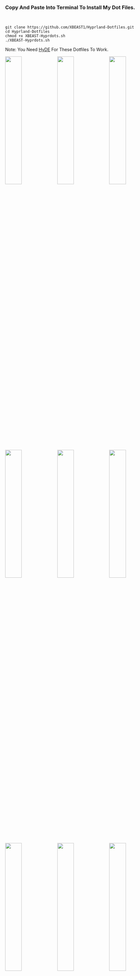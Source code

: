 <h3>Copy And Paste Into Terminal To Install My Dot Files.</h3>
<br>
  
```
git clone https://github.com/XBEAST1/Hyprland-Dotfiles.git
cd Hyprland-Dotfiles
chmod +x XBEAST-Hyprdots.sh
./XBEAST-Hyprdots.sh
```
Note: You Need <a href="https://github.com/prasanthrangan/hyprdots">HyDE</a> For These Dotfiles To Work.

<img width="32.5%" src="https://github.com/user-attachments/assets/2878492c-ac50-48be-98fc-d4d17cd7f119">
<img width="32.5%" src="https://github.com/user-attachments/assets/141243a5-1103-42d0-a668-7366f293bdfe">
<img width="32.5%" src="https://github.com/user-attachments/assets/c6371037-0858-4213-aaad-7e702e894e50">
<img width="32.5%" src="https://github.com/user-attachments/assets/1092f76d-0e77-48a3-bee1-0c4fefdbf8d4">
<img width="32.5%" src="https://github.com/user-attachments/assets/0e06c8cb-6049-4948-95e5-a8c6bcddc8a9">
<img width="32.5%" src="https://github.com/user-attachments/assets/242e3b39-87a5-40a3-a91b-dc53fd124cf3">
<img width="32.5%" src="https://github.com/user-attachments/assets/87cb0623-ee6f-44e2-94d7-8c5fc53aeaa5">
<img width="32.5%" src="https://github.com/user-attachments/assets/17e14347-e5c2-4397-82a8-6937c8f60147">
<img width="32.5%" src="https://github.com/user-attachments/assets/b48952b9-04a5-4489-97ed-0313185ed08f">
<img width="32.5%" src="https://github.com/user-attachments/assets/6a56020a-bf90-4950-bfff-e527dea774ad">
<img width="32.5%" src="https://github.com/user-attachments/assets/9dff6440-a35d-4efa-9aed-2ffb0a44ec6a">
<img width="32.5%" src="https://github.com/user-attachments/assets/09d82415-00cf-4b52-b007-434fc15fc656">
